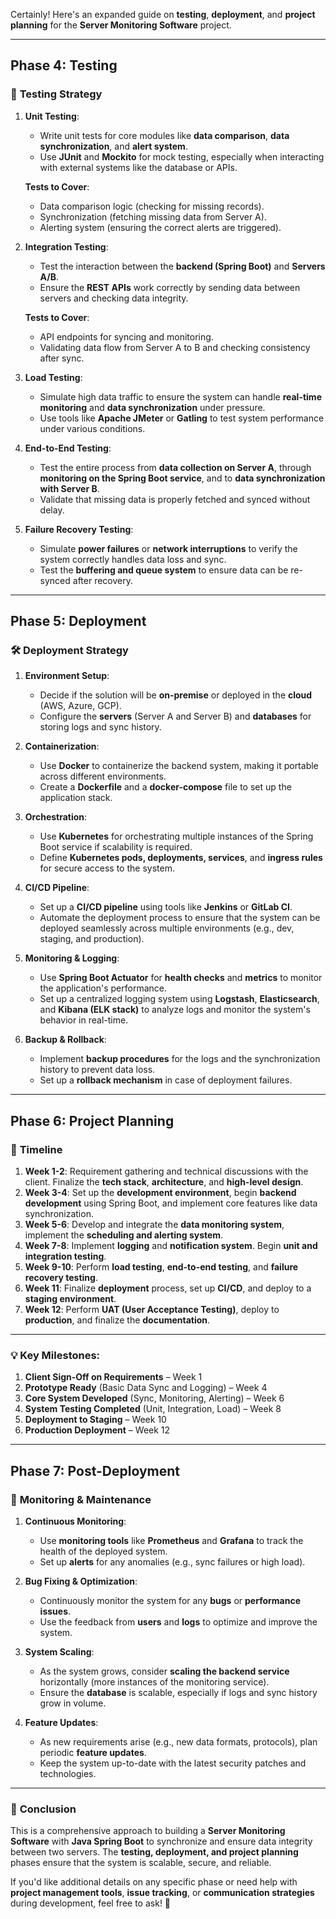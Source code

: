 Certainly! Here's an expanded guide on **testing**, **deployment**, and **project planning** for the **Server Monitoring Software** project.

---

## **Phase 4: Testing**

### 🧪 **Testing Strategy**

1. **Unit Testing**:
   - Write unit tests for core modules like **data comparison**, **data synchronization**, and **alert system**.
   - Use **JUnit** and **Mockito** for mock testing, especially when interacting with external systems like the database or APIs.
   
   **Tests to Cover**:
   - Data comparison logic (checking for missing records).
   - Synchronization (fetching missing data from Server A).
   - Alerting system (ensuring the correct alerts are triggered).

2. **Integration Testing**:
   - Test the interaction between the **backend (Spring Boot)** and **Servers A/B**.
   - Ensure the **REST APIs** work correctly by sending data between servers and checking data integrity.
   
   **Tests to Cover**:
   - API endpoints for syncing and monitoring.
   - Validating data flow from Server A to B and checking consistency after sync.

3. **Load Testing**:
   - Simulate high data traffic to ensure the system can handle **real-time monitoring** and **data synchronization** under pressure.
   - Use tools like **Apache JMeter** or **Gatling** to test system performance under various conditions.

4. **End-to-End Testing**:
   - Test the entire process from **data collection on Server A**, through **monitoring on the Spring Boot service**, and to **data synchronization with Server B**.
   - Validate that missing data is properly fetched and synced without delay.

5. **Failure Recovery Testing**:
   - Simulate **power failures** or **network interruptions** to verify the system correctly handles data loss and sync.
   - Test the **buffering and queue system** to ensure data can be re-synced after recovery.

---

## **Phase 5: Deployment**

### 🛠️ **Deployment Strategy**

1. **Environment Setup**:
   - Decide if the solution will be **on-premise** or deployed in the **cloud** (AWS, Azure, GCP).
   - Configure the **servers** (Server A and Server B) and **databases** for storing logs and sync history.

2. **Containerization**:
   - Use **Docker** to containerize the backend system, making it portable across different environments.
   - Create a **Dockerfile** and a **docker-compose** file to set up the application stack.

3. **Orchestration**:
   - Use **Kubernetes** for orchestrating multiple instances of the Spring Boot service if scalability is required.
   - Define **Kubernetes pods, deployments, services**, and **ingress rules** for secure access to the system.

4. **CI/CD Pipeline**:
   - Set up a **CI/CD pipeline** using tools like **Jenkins** or **GitLab CI**.
   - Automate the deployment process to ensure that the system can be deployed seamlessly across multiple environments (e.g., dev, staging, and production).

5. **Monitoring & Logging**:
   - Use **Spring Boot Actuator** for **health checks** and **metrics** to monitor the application's performance.
   - Set up a centralized logging system using **Logstash**, **Elasticsearch**, and **Kibana (ELK stack)** to analyze logs and monitor the system's behavior in real-time.

6. **Backup & Rollback**:
   - Implement **backup procedures** for the logs and the synchronization history to prevent data loss.
   - Set up a **rollback mechanism** in case of deployment failures.

---

## **Phase 6: Project Planning**

### 📅 **Timeline**

1. **Week 1-2**: Requirement gathering and technical discussions with the client. Finalize the **tech stack**, **architecture**, and **high-level design**.
2. **Week 3-4**: Set up the **development environment**, begin **backend development** using Spring Boot, and implement core features like data synchronization.
3. **Week 5-6**: Develop and integrate the **data monitoring system**, implement the **scheduling and alerting system**.
4. **Week 7-8**: Implement **logging** and **notification system**. Begin **unit and integration testing**.
5. **Week 9-10**: Perform **load testing**, **end-to-end testing**, and **failure recovery testing**.
6. **Week 11**: Finalize **deployment** process, set up **CI/CD**, and deploy to a **staging environment**.
7. **Week 12**: Perform **UAT (User Acceptance Testing)**, deploy to **production**, and finalize the **documentation**.

---

### 💡 **Key Milestones**:

1. **Client Sign-Off on Requirements** – Week 1
2. **Prototype Ready** (Basic Data Sync and Logging) – Week 4
3. **Core System Developed** (Sync, Monitoring, Alerting) – Week 6
4. **System Testing Completed** (Unit, Integration, Load) – Week 8
5. **Deployment to Staging** – Week 10
6. **Production Deployment** – Week 12

---

## **Phase 7: Post-Deployment**

### 🚀 **Monitoring & Maintenance**

1. **Continuous Monitoring**:
   - Use **monitoring tools** like **Prometheus** and **Grafana** to track the health of the deployed system.
   - Set up **alerts** for any anomalies (e.g., sync failures or high load).

2. **Bug Fixing & Optimization**:
   - Continuously monitor the system for any **bugs** or **performance issues**.
   - Use the feedback from **users** and **logs** to optimize and improve the system.

3. **System Scaling**:
   - As the system grows, consider **scaling the backend service** horizontally (more instances of the monitoring service).
   - Ensure the **database** is scalable, especially if logs and sync history grow in volume.

4. **Feature Updates**:
   - As new requirements arise (e.g., new data formats, protocols), plan periodic **feature updates**.
   - Keep the system up-to-date with the latest security patches and technologies.

---

### 🎯 **Conclusion**

This is a comprehensive approach to building a **Server Monitoring Software** with **Java Spring Boot** to synchronize and ensure data integrity between two servers. The **testing, deployment, and project planning** phases ensure that the system is scalable, secure, and reliable.

If you'd like additional details on any specific phase or need help with **project management tools**, **issue tracking**, or **communication strategies** during development, feel free to ask! 🚀
